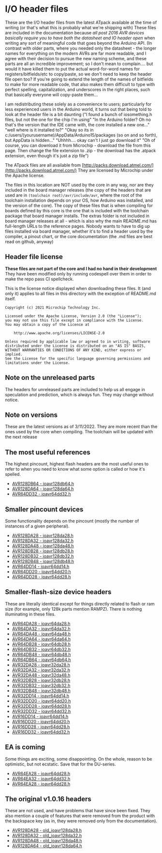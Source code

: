 # I/O header files
These are the I/O header files from the latest ATpack available at the time of writing (or that's what this is probably what we're shipping with) These files are included in the documentation because *all post 2016 AVR devices basically require you to have both the datasheet and IO header open* when writing any sort of meaningful code that goes beyond the Arduino API. (In contrast with older parts, where you needed only the datasheet - the longer names for everything on the modern AVRs are far more readable, and I agree with their decision to pursue the new naming scheme, and these parts are all an incredible improvement; so I don't mean to complain.... but would it have killed them to put the actual word-for-word names for registers/bitfields/etc to copy/paste, so we don't need to keep the header file open too? If you're going to extend the length of the names of bitfields to make for more readable code, that also makes them difficult to type with perfect spelling, capitalization, and underscores in the right places, such that basically everyone will copy-paste them...

I am redistributing these solely as a convenience to users; particularly for less experienced users in the Arduino world, it turns out that being told to look at the header file is a bit daunting ("I found a bunch of iosomething.h files, but not the one for the chip I'm using" "In the Arduino folder? Oh no that's the version that the IDE came with, the core installed a new one..." "well where is it installed to?" "Okay so its in c:/users/(yourusername)/AppData/Arduino15/packages (so on and so forth), but AppData is hidden..." "Uhhhh.... okay can't I just go download it" "Oh of course, you can download it from Microchip - download the file from this page. Then change the file extension to .zip - the download has the .atpack extension, even though it's just a zip file")

The ATpack files are all available from [http://packs.download.atmel.com/](http://packs.download.atmel.com/) They are licensed by Microchip under the Apache license.

The files in this location are NOT used by the core in any way, nor are they included in the board manager releases (the copy of the headers that are used are in `(toolchain root)/avr/include/avr`, where the root of the toolchain installation depends on your OS, how Arduino was installed, and the version of the core). The copy of these files that *is* when compiling for boards defined by this core is the one that is included with the toolchain package that board manager installs. The extras folder is not included in board manager releases at all - which is also why the main README.md has full-length URLs to the reference pages. Nobody wants to have to dig up files installed via board manager, whether it's to find a header used by the compiler, a pinout chart, or the core documentation (the .md files are best read on github, anyway)

## Header file license
**These files are not part of the core and I had no hand in their development**
They have been modified only by running codespell over them in order to make the repo pass CI spellcheck.

This is the license notice displayed when downloading these files. It (and only it) applies to all files in this directory with the exception of README.md itself.

```text
Copyright (c) 2021 Microchip Technology Inc.

Licensed under the Apache License, Version 2.0 (the "License");
you may not use this file except in compliance with the License.
You may obtain a copy of the Licence at

    http://www.apache.org/licenses/LICENSE-2.0

Unless required by applicable law or agreed to in writing, software
distributed under the License is distributed on an "AS IS" BASIS,
WITHOUT WARRANTIES OR CONDITIONS OF ANY KIND, either express or implied.
See the License for the specific language governing permissions and
limitations under the License.
```
## Note on the unreleased parts
The headers for unreleased parts are included to help us all engage in speculation and prediction, which is always fun. They may change without notice.

## Note on versions
These are the latest versions as of 3/11/2022.
They are more recent than the ones used by the core when compiling. The toolchain will be updated with the next release

## The most useful references
The highest pincount, highest flash headers are the most useful ones to refer to when you need to know what some option is called or how it's spelled.
* [AVR128DB64 - ioavr128db64.h](ioavr128db64.h)
* [AVR128DA64 - ioavr128da64.h](ioavr128da64.h)
* [AVR64DD32 - ioavr64dd32.h](ioavr64dd32.h)

## Smaller pincount devices
Some functionality depends on the pincount (mostly the number of instances of a given peripheral).
* [AVR128DA28 - ioavr128da28.h](ioavr128da28.h)
* [AVR128DA32 - ioavr128da32.h](ioavr128da32.h)
* [AVR128DA48 - ioavr128da48.h](ioavr128da48.h)
* [AVR128DB28 - ioavr128db28.h](ioavr128db28.h)
* [AVR128DB32 - ioavr128db32.h](ioavr128db32.h)
* [AVR128DB48 - ioavr128db48.h](ioavr128db48.h)
* [AVR64DD14 - ioavr64dd14.h](ioavr64dd14.h)
* [AVR64DD20 - ioavr64dd20.h](ioavr64dd20.h)
* [AVR64DD28 - ioavr64dd28.h](ioavr64dd28.h)

## Smaller-flash-size device headers
These are literally identical except for things directly related to flash or ram size (for example, only 128k parts mention RAMPZ). There is nothing illuminating in these files.
* [AVR64DA28 - ioavr64da28.h](ioavr64da28.h)
* [AVR64DA32 - ioavr64da32.h](ioavr64da32.h)
* [AVR64DA48 - ioavr64da48.h](ioavr64da48.h)
* [AVR64DA64 - ioavr64da64.h](ioavr64da64.h)
* [AVR64DB28 - ioavr64db28.h](ioavr64db28.h)
* [AVR64DB32 - ioavr64db32.h](ioavr64db32.h)
* [AVR64DB48 - ioavr64db48.h](ioavr64db48.h)
* [AVR64DB64 - ioavr64db64.h](ioavr64db64.h)
* [AVR32DA28 - ioavr32da28.h](ioavr32da28.h)
* [AVR32DA32 - ioavr32da32.h](ioavr32da32.h)
* [AVR32DA48 - ioavr32da48.h](ioavr32da48.h)
* [AVR32DB28 - ioavr32db28.h](ioavr32db28.h)
* [AVR32DB32 - ioavr32db32.h](ioavr32db32.h)
* [AVR32DB48 - ioavr32db48.h](ioavr32db48.h)
* [AVR32DD14 - ioavr64dd14.h](ioavr32dd14.h)
* [AVR32DD20 - ioavr64dd20.h](ioavr32dd20.h)
* [AVR32DD28 - ioavr64dd28.h](ioavr32dd28.h)
* [AVR32DD32 - ioavr64dd32.h](ioavr32dd32.h)
* [AVR16DD14 - ioavr64dd14.h](ioavr16dd14.h)
* [AVR16DD20 - ioavr64dd20.h](ioavr16dd20.h)
* [AVR16DD28 - ioavr64dd28.h](ioavr16dd28.h)
* [AVR16DD32 - ioavr64dd32.h](ioavr16dd32.h)

## EA is coming
Some things are exciting, some disappointing. On the whole, reason to be optimistic, but not ecstatic. Save that for the DU-series.
* [AVR64EA28 - ioavr64dd28.h](ioavr64ea28.h)
* [AVR64EA32 - ioavr64dd32.h](ioavr64ea32.h)
* [AVR64EA28 - ioavr64dd28.h](ioavr64ea48.h)

## The original v1.0.16 headers
These are not used, and have problems that have since been fixed. They also mention a couple of features that were removed from the product with the backspace key (as in, they were removed only from the documentation).
* [AVR128DA28 - old_ioavr128da28.h](old_ioavr128da28.h)
* [AVR128DA32 - old_ioavr128da32.h](old_ioavr128da32.h)
* [AVR128DA48 - old_ioavr128da48.h](old_ioavr128da48.h)
* [AVR128DA64 - old_ioavr128da64.h](old_ioavr128da64.h)
